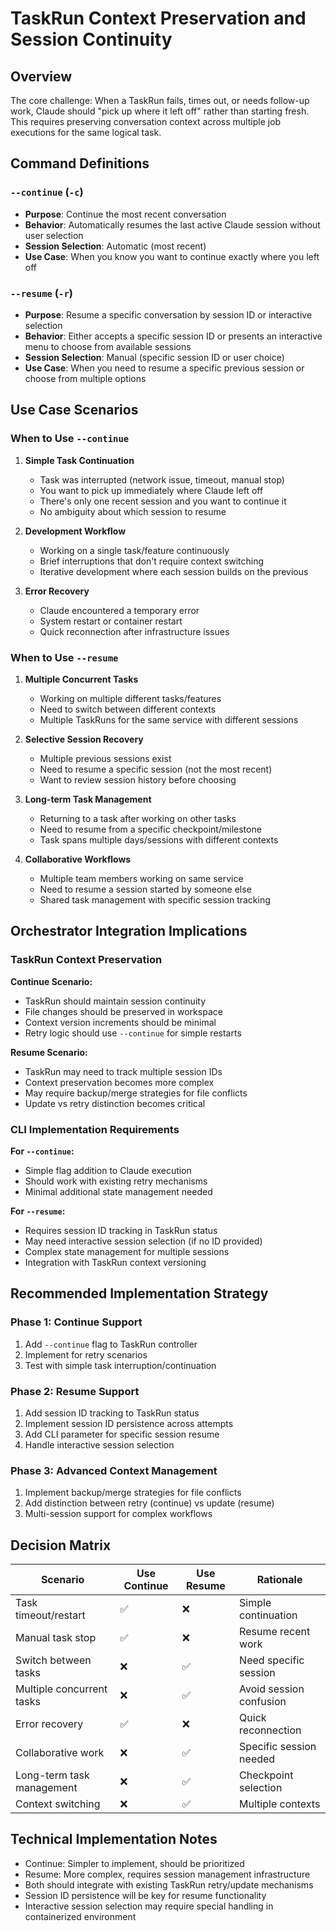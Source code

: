 # TaskRun Context Preservation and Session Continuity

## Overview

The core challenge: When a TaskRun fails, times out, or needs follow-up work, Claude should "pick up where it left off" rather than starting fresh. This requires preserving conversation context across multiple job executions for the same logical task.

## Command Definitions

### `--continue` (`-c`)
- **Purpose**: Continue the most recent conversation
- **Behavior**: Automatically resumes the last active Claude session without user selection
- **Session Selection**: Automatic (most recent)
- **Use Case**: When you know you want to continue exactly where you left off

### `--resume` (`-r`)
- **Purpose**: Resume a specific conversation by session ID or interactive selection
- **Behavior**: Either accepts a specific session ID or presents an interactive menu to choose from available sessions
- **Session Selection**: Manual (specific session ID or user choice)
- **Use Case**: When you need to resume a specific previous session or choose from multiple options

## Use Case Scenarios

### When to Use `--continue`

1. **Simple Task Continuation**
   - Task was interrupted (network issue, timeout, manual stop)
   - You want to pick up immediately where Claude left off
   - There's only one recent session and you want to continue it
   - No ambiguity about which session to resume

2. **Development Workflow**
   - Working on a single task/feature continuously
   - Brief interruptions that don't require context switching
   - Iterative development where each session builds on the previous

3. **Error Recovery**
   - Claude encountered a temporary error
   - System restart or container restart
   - Quick reconnection after infrastructure issues

### When to Use `--resume`

1. **Multiple Concurrent Tasks**
   - Working on multiple different tasks/features
   - Need to switch between different contexts
   - Multiple TaskRuns for the same service with different sessions

2. **Selective Session Recovery**
   - Multiple previous sessions exist
   - Need to resume a specific session (not the most recent)
   - Want to review session history before choosing

3. **Long-term Task Management**
   - Returning to a task after working on other tasks
   - Need to resume from a specific checkpoint/milestone
   - Task spans multiple days/sessions with different contexts

4. **Collaborative Workflows**
   - Multiple team members working on same service
   - Need to resume a session started by someone else
   - Shared task management with specific session tracking

## Orchestrator Integration Implications

### TaskRun Context Preservation

**Continue Scenario:**
- TaskRun should maintain session continuity
- File changes should be preserved in workspace
- Context version increments should be minimal
- Retry logic should use `--continue` for simple restarts

**Resume Scenario:**
- TaskRun may need to track multiple session IDs
- Context preservation becomes more complex
- May require backup/merge strategies for file conflicts
- Update vs retry distinction becomes critical

### CLI Implementation Requirements

**For `--continue`:**
- Simple flag addition to Claude execution
- Should work with existing retry mechanisms
- Minimal additional state management needed

**For `--resume`:**
- Requires session ID tracking in TaskRun status
- May need interactive session selection (if no ID provided)
- Complex state management for multiple sessions
- Integration with TaskRun context versioning

## Recommended Implementation Strategy

### Phase 1: Continue Support
1. Add `--continue` flag to TaskRun controller
2. Implement for retry scenarios
3. Test with simple task interruption/continuation

### Phase 2: Resume Support  
1. Add session ID tracking to TaskRun status
2. Implement session ID persistence across attempts
3. Add CLI parameter for specific session resume
4. Handle interactive session selection

### Phase 3: Advanced Context Management
1. Implement backup/merge strategies for file conflicts
2. Add distinction between retry (continue) vs update (resume)
3. Multi-session support for complex workflows

## Decision Matrix

| Scenario | Use Continue | Use Resume | Rationale |
|----------|-------------|------------|-----------|
| Task timeout/restart | ✅ | ❌ | Simple continuation |
| Manual task stop | ✅ | ❌ | Resume recent work |
| Switch between tasks | ❌ | ✅ | Need specific session |
| Multiple concurrent tasks | ❌ | ✅ | Avoid session confusion |
| Error recovery | ✅ | ❌ | Quick reconnection |
| Collaborative work | ❌ | ✅ | Specific session needed |
| Long-term task management | ❌ | ✅ | Checkpoint selection |
| Context switching | ❌ | ✅ | Multiple contexts |

## Technical Implementation Notes

- Continue: Simpler to implement, should be prioritized
- Resume: More complex, requires session management infrastructure
- Both should integrate with existing TaskRun retry/update mechanisms
- Session ID persistence will be key for resume functionality
- Interactive session selection may require special handling in containerized environment